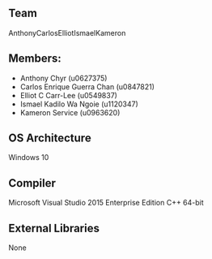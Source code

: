 ## Team
AnthonyCarlosElliotIsmaelKameron

## Members:
* Anthony Chyr (u0627375)
* Carlos Enrique Guerra Chan (u0847821)
* Elliot C Carr-Lee (u0549837)
* Ismael Kadilo Wa Ngoie (u1120347)
* Kameron Service (u0963620)

## OS Architecture
Windows 10

## Compiler
Microsoft Visual Studio 2015 Enterprise Edition C++ 64-bit

## External Libraries
None
